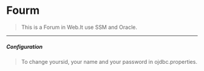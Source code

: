 # Fourm
>This is a Forum in Web.It use SSM and Oracle.
***
##### Configuration
>To change yoursid, your name and your password in ojdbc.properties.

